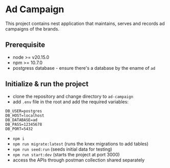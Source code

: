 # Ad Campaign

This project contains nest application that maintains, serves and records ad campaigns of the brands.

## Prerequisite

- node >= v20.15.0
- npm >= 10.7.0
- postgress database - ensure there's a database by the ename of `ad`

## Initialize & run the project

- clone the repository and change directory to `ad-campaign`
- add `.env` file in the root and add the required variables:

```
DB_USER=postgres
DB_HOST=localhost
DB_DATABASE=ad
DB_PASS=12345678
DB_PORT=5432
```
- `npm i`
- `npm run migrate:latest` (runs the knex migrations to add tables)
- `npm run seed:run` (seeds initial data for testing)
- `npm run start:dev` (starts the project at port 3000)
- access the APIs through postman collection shared separately

